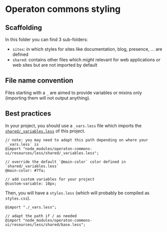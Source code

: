 # Operaton commons styling

## Scaffolding

In this folder you can find 3 sub-folders:

 - `sites`: in which styles for sites like documentation, blog, presence, … are defined
 - `shared`: contains other files which _might_ relevant for web applications or web sites but are not imported by default


## File name convention

Files starting with a `_` are aimed to provide variables or mixins only (importing them will not output anything).


## Best practices

In your project, you should use a `_vars.less` file which imports the [`shared/_variables.less`](./shared/_variables.less) of this project.

```less
// note: you may need to adapt this path depending on where your `_vars.less` is
@import "node_modules/operaton-commons-ui/resources/less/shared/_variables.less";

// override the default `@main-color` color defined in `shared/_variables.less`
@main-color: #7fa;

// add custom variables for your project
@custom-variable: 10px;
```

Then, you will have a `styles.less` (which will probably be compiled as `styles.css`).

```less
@import "./_vars.less";

// adapt the path if / as needed
@import "node_modules/operaton-commons-ui/resources/less/shared/base.less";
```
